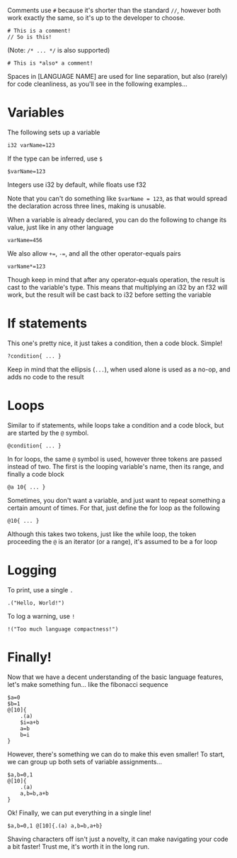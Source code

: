 
Comments use `#` because it's shorter than the standard `//`, however both
work exactly the same, so it's up to the developer to choose.
```
# This is a comment!
// So is this!
```

(Note: `/* ... */` is also supported)
```
# This is *also* a comment!
```

Spaces in [LANGUAGE NAME] are used for line separation, but also (rarely) for
code cleanliness, as you'll see in the following examples...


# Variables

The following sets up a variable
```
i32 varName=123
```

If the type can be inferred, use `$`
```
$varName=123
```

Integers use i32 by default, while floats use f32

Note that you can't do something like `$varName = 123`, as that would spread
the declaration across three lines, making is unusable.

When a variable is already declared, you can do the following to change its
value, just like in any other language
```
varName=456
```

We also allow `+=`, `-=`, and all the other operator-equals pairs
```
varName*=123
```

Though keep in mind that after any operator-equals operation, the result is
cast to the variable's type. This means that multiplying an i32 by an f32 will
work, but the result will be cast back to i32 before setting the variable

# If statements

This one's pretty nice, it just takes a condition, then a code block. Simple!
```
?condition{ ... }
```

Keep in mind that the ellipsis (`...`), when used alone is used as a no-op, and
adds no code to the result

# Loops

Similar to if statements, while loops take a condition and a code block, but
are started by the `@` symbol.
```
@condition{ ... }
```

In for loops, the same `@` symbol is used, however three tokens are passed
instead of two. The first is the looping variable's name, then its range,
and finally a code block
```
@a 10{ ... }
```

Sometimes, you don't want a variable, and just want to repeat something a
certain amount of times. For that, just define the for loop as the following
```
@10{ ... }
```

Although this takes two tokens, just like the while loop, the token proceeding
the `@` is an iterator (or a range), it's assumed to be a for loop

# Logging

To print, use a single `.`
```
.("Hello, World!")
```

To log a warning, use `!`
```
!("Too much language compactness!")
```

# Finally!

Now that we have a decent understanding of the basic language features, let's
make something fun... like the fibonacci sequence
```
$a=0
$b=1
@[10]{
	.(a)
	$i=a+b
	a=b
	b=i
}
```

However, there's something we can do to make this even smaller! To start, we
can group up both sets of variable assignments...
```
$a,b=0,1
@[10]{
	.(a)
	a,b=b,a+b
}
```

Ok! Finally, we can put everything in a single line!
```
$a,b=0,1 @[10]{.(a) a,b=b,a+b}
```

Shaving characters off isn't just a novelty, it can make navigating your code
a bit faster! Trust me, it's worth it in the long run.

